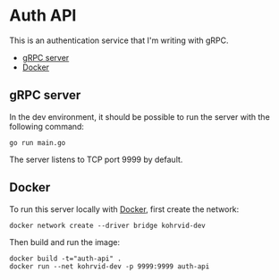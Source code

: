 # Auth API

This is an authentication service that I'm writing with gRPC.

<!-- vim-markdown-toc GFM -->

* [gRPC server](#grpc-server)
* [Docker](#docker)

<!-- vim-markdown-toc -->

## gRPC server

In the dev environment, it should be possible to run the server with the
following command:

    go run main.go

The server listens to TCP port 9999 by default.

## Docker

To run this server locally with [Docker](https://www.docker.com/), first create
the network:

    docker network create --driver bridge kohrvid-dev

Then build and run the image:

    docker build -t="auth-api" .
    docker run --net kohrvid-dev -p 9999:9999 auth-api
